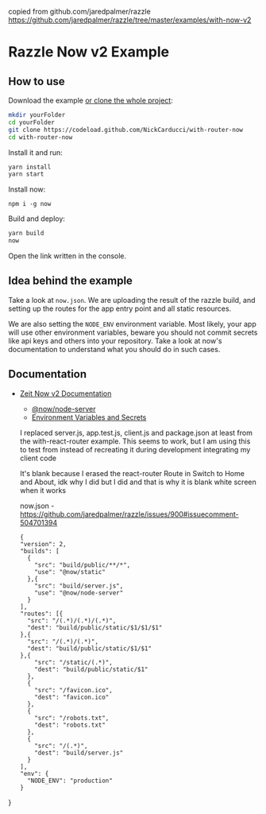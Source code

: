 copied from github.com/jaredpalmer/razzle
https://github.com/jaredpalmer/razzle/tree/master/examples/with-now-v2

# Razzle Now v2 Example

## How to use

Download the example [or clone the whole project](https://github.com/jaredpalmer/razzle.git):

```bash
mkdir yourFolder
cd yourFolder
git clone https://codeload.github.com/NickCarducci/with-router-now
cd with-router-now
```

Install it and run:

```bash
yarn install
yarn start
```

Install now:

```
npm i -g now
```

Build and deploy:

```bash
yarn build
now
```

Open the link written in the console.

## Idea behind the example

Take a look at `now.json`. We are uploading the result of the razzle build, and setting up the routes for the app entry point and all static resources.

We are also setting the `NODE_ENV` environment variable. Most likely, your app will use other environment variables, beware you should not commit secrets like api keys and others into your repository. Take a look at now's documentation to understand what you should do in such cases.

## Documentation

* [Zeit Now v2 Documentation](https://zeit.co/docs/v2/)
  * [@now/node-server](https://zeit.co/docs/v2/deployments/official-builders/node-js-server-now-node-server/)
  * [Environment Variables and Secrets](https://zeit.co/docs/v2/deployments/environment-variables-and-secrets/)
  
  I replaced server.js, app.test.js, client.js and package.json at least from the with-react-router example. This seems to work, but I am using this to test from instead of recreating it during development integrating my client code
  
  It's blank because I erased the react-router Route in Switch to Home and About, idk why I did but I did and that is why it is blank white screen when it works
  
  now.json - https://github.com/jaredpalmer/razzle/issues/900#issuecomment-504701394
  
  ````
  {
  "version": 2,
  "builds": [
    {
      "src": "build/public/**/*",
      "use": "@now/static"
    },{
      "src": "build/server.js",
      "use": "@now/node-server"
    }
  ],
  "routes": [{
    "src": "/(.*)/(.*)/(.*)",
    "dest": "build/public/static/$1/$1/$1"
  },{
    "src": "/(.*)/(.*)",
    "dest": "build/public/static/$1/$1"
  },{
      "src": "/static/(.*)",
      "dest": "build/public/static/$1"
    },
    {
      "src": "/favicon.ico",
      "dest": "favicon.ico"
    },
    {
      "src": "/robots.txt",
      "dest": "robots.txt"
    },
    {
      "src": "/(.*)",
      "dest": "build/server.js"
    }
  ],
  "env": {
    "NODE_ENV": "production"
  }
}
  ````

